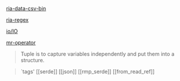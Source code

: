 [ria-data-csv-bin](./rust-in-action/csv_bin/ria-data-csv-bin.md)

[ria-regex](./regex/ria-regex.md)

[io/IO](io/IO.md)

[mr-operator](operator/master-rust/mr-operator.md)


> Tuple is to capture variables independently and put them into a structure.


> `tags' [[serde]] [[json]]  [[rmp_serde]] [[from_read_ref]]
